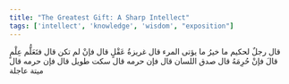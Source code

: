 ```yaml
---
title: "The Greatest Gift: A Sharp Intellect"
tags: ['intellect', 'knowledge', 'wisdom', "exposition"]
---
```


 قال رجلٌ لحكيم ما خيرُ ما يؤتى المرء قال غريزةُ عَقْلٍ
قال فإنْ لم تكن قال فتَعَلُّم عِلْمٍ قالَ فإنْ حُرِمَهُ قال صدق اللسان قال فإن حرمه قال سكت طويل قال فإن حرمه قال ميتة عاجلة
